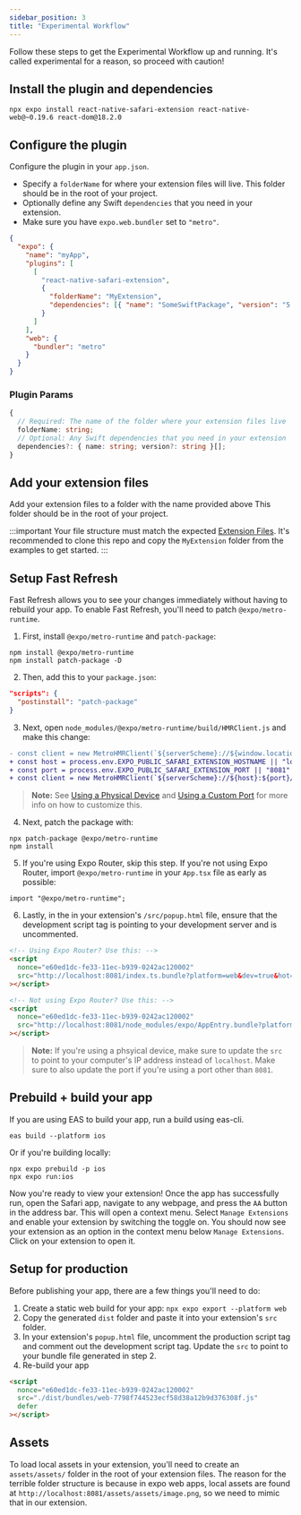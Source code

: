 ```yaml
---
sidebar_position: 3
title: "Experimental Workflow"
---
```


Follow these steps to get the Experimental Workflow up and running. It's called experimental for a reason, so proceed with caution!

## Install the plugin and dependencies

```console
npx expo install react-native-safari-extension react-native-web@~0.19.6 react-dom@18.2.0
```

## Configure the plugin

Configure the plugin in your `app.json`.

- Specify a `folderName` for where your extension files will live. This folder should be in the root of your project.
- Optionally define any Swift `dependencies` that you need in your extension.
- Make sure you have `expo.web.bundler` set to `"metro"`.

```json
{
  "expo": {
    "name": "myApp",
    "plugins": [
      [
        "react-native-safari-extension",
        {
          "folderName": "MyExtension",
          "dependencies": [{ "name": "SomeSwiftPackage", "version": "5.4.3" }]
        }
      ]
    ],
    "web": {
      "bundler": "metro"
    }
  }
}
```

### Plugin Params

```ts
{
  // Required: The name of the folder where your extension files live
  folderName: string;
  // Optional: Any Swift dependencies that you need in your extension
  dependencies?: { name: string; version?: string }[];
}
```

## Add your extension files

Add your extension files to a folder with the name provided above This folder should be in the root of your project.

:::important
Your file structure must match the expected [Extension Files](./extension-files). It's recommended to clone this repo and copy the `MyExtension` folder from the examples to get started.
:::

## Setup Fast Refresh

Fast Refresh allows you to see your changes immediately without having to rebuild your app. To enable Fast Refresh, you'll need to patch `@expo/metro-runtime`.

1. First, install `@expo/metro-runtime` and `patch-package`:

```console
npm install @expo/metro-runtime
npm install patch-package -D
```

2. Then, add this to your `package.json`:

```json
"scripts": {
  "postinstall": "patch-package"
}
```

3. Next, open `node_modules/@expo/metro-runtime/build/HMRClient.js` and make this change:

```diff
- const client = new MetroHMRClient(`${serverScheme}://${window.location.host}/hot`);
+ const host = process.env.EXPO_PUBLIC_SAFARI_EXTENSION_HOSTNAME || "localhost"
+ const port = process.env.EXPO_PUBLIC_SAFARI_EXTENSION_PORT || "8081"
+ const client = new MetroHMRClient(`${serverScheme}://${host}:${port}/hot`);
```

> **Note:** See [Using a Physical Device](#using-a-physical-device) and [Using a Custom Port](#using-a-custom-port) for more info on how to customize this.

4. Next, patch the package with:

```console
npx patch-package @expo/metro-runtime
npm install
```

5. If you're using Expo Router, skip this step. If you're not using Expo Router, import `@expo/metro-runtime` in your `App.tsx` file as early as possible:

```tsx
import "@expo/metro-runtime";
```

6. Lastly, in the in your extension's `/src/popup.html` file, ensure that the development script tag is pointing to your development server and is uncommented.

```html
<!-- Using Expo Router? Use this: -->
<script
  nonce="e60ed1dc-fe33-11ec-b939-0242ac120002"
  src="http://localhost:8081/index.ts.bundle?platform=web&dev=true&hot=false&lazy=true&resolver.environment=client&transform.environment=client"
></script>

<!-- Not using Expo Router? Use this: -->
<script
  nonce="e60ed1dc-fe33-11ec-b939-0242ac120002"
  src="http://localhost:8081/node_modules/expo/AppEntry.bundle?platform=web&dev=true&hot=false&lazy=true"
></script>
```

> **Note:** If you're using a phsyical device, make sure to update the `src` to point to your computer's IP address instead of `localhost`. Make sure to also update the port if you're using a port other than `8081`.

## Prebuild + build your app

If you are using EAS to build your app, run a build using eas-cli.

```console
eas build --platform ios
```

Or if you're building locally:

```console
npx expo prebuild -p ios
npx expo run:ios
```

Now you're ready to view your extension! Once the app has successfully run, open the Safari app, navigate to any webpage, and press the `AA` button in the address bar. This will open a context menu. Select `Manage Extensions` and enable your extension by switching the toggle on. You should now see your extension as an option in the context menu below `Manage Extensions`. Click on your extension to open it.

## Setup for production

Before publishing your app, there are a few things you'll need to do:

1. Create a static web build for your app: `npx expo export --platform web`
2. Copy the generated `dist` folder and paste it into your extension's `src` folder.
3. In your extension's `popup.html` file, uncomment the production script tag and comment out the development script tag. Update the `src` to point to your bundle file generated in step 2.
4. Re-build your app

```html
<script
  nonce="e60ed1dc-fe33-11ec-b939-0242ac120002"
  src="./dist/bundles/web-7798f744523ecf58d38a12b9d376308f.js"
  defer
></script>
```

## Assets

To load local assets in your extension, you'll need to create an `assets/assets/` folder in the root of your extension files. The reason for the terrible folder structure is because in expo web apps, local assets are found at `http://localhost:8081/assets/assets/image.png`, so we need to mimic that in our extension.
